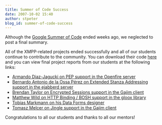 ```yaml
---
title: Summer of Code Success
date: 2007-10-02 15:40
author: stpeter
blog_id: summer-of-code-success
---
```


Although the [Google Summer of Code](http://blog.xmpp.org/?p=20) ended weeks ago, we neglected to post a final summary. 

All of the XMPP-related projects ended successfully and all of our students continue to contribute to the community. You can download their code [here](http://code.google.com/p/google-summer-of-code-2007-xmpp/downloads/list) and you can view final project reports from our students at the following links:

-   [Armando Diaz-Jagucki on PEP support in the Openfire server](http://caustiq.esoteriq.org/nb/archives/2007/08/#e2007-08-19T21_56_08.txt)
-   [Bernardo Antonio de la Ossa Pérez on Extended Stanza Addressing support in the ejabberd server](http://badlop.blogspot.com/2007/08/summary-of-my-gsoc-project.html)
-   [Brendan Taylor on Encrypted Sessions support in the Gajim client](http://necronomicorp.com/lab/31)
-   [Matthew Wild on HTTP Binding / BOSH support in the gloox library](http://matthewstechnologyblog.blogspot.com/2007/09/summer-of-code-final-update.html)
-   [Tobias Markmann on his Data Forms designer](http://ayena.de/index.php?q=node/58)
-   [Tomasz Melcer on Jingle support in the Gajim client](http://liori.jogger.pl/2007/09/11/soc-summary/)

Congratulations to all our students and thanks to all our mentors!
